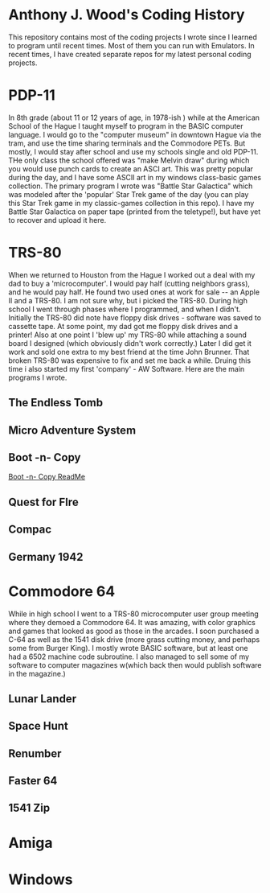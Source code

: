 # Anthony J. Wood's Coding History
This repository contains most of the coding projects I wrote since I learned to program until recent times. Most of them you can run with Emulators. In recent times, I have created separate repos for my latest personal coding projects.

# PDP-11
In 8th grade (about 11 or 12 years of age, in 1978-ish ) while at the American School of the Hague I taught myself to program in the BASIC computer language.  I would go to the "computer museum" in downtown Hague via the tram, and use the time sharing terminals and the Commodore PETs.  But mostly, I would stay after school and use my schools single and old PDP-11. THe only class the school offered was "make Melvin draw" during which you would use punch cards to create an ASCI art.  This was pretty popular during the day, and I have some ASCII art in my windows class-basic games collection.  The primary program I wrote was "Battle Star Galactica" which was modeled after the 'popular' Star Trek game of the day (you can play this Star Trek game in my classic-games collection in this repo).  I have my Battle Star Galactica  on paper tape (printed from the teletype!), but have yet to recover and upload it here.

# TRS-80
When we returned to Houston from the Hague I worked out a deal with my dad to buy a 'microcomputer'.  I would pay half (cutting neighbors grass), and he would pay half.   He found two used ones at work for sale -- an Apple II and a TRS-80.  I am not sure why, but i picked the TRS-80.  During high school I went through phases where I programmed, and when I didn't.  Initially the TRS-80 did note have floppy disk drives - software was saved to cassette tape.  At some point, my dad got me floppy  disk drives and a printer!  Also at one point I 'blew up' my TRS-80 while attaching a sound board I designed (which obviously didn't work correctly.)  Later I did get it work and sold one extra to my best friend at the time John Brunner.  That broken TRS-80 was expensive to fix and set me back a while.  Druing this time i also started my first 'company' - AW Software.  Here are the main programs I wrote.

## The Endless Tomb

## Micro Adventure System

## Boot -n- Copy
[Boot -n- Copy ReadMe](./TRS-80/boot-n-copy/readme.md)

## Quest for FIre

## Compac

## Germany 1942

# Commodore 64
While in high school I went to a TRS-80 microcomputer user group meeting where they demoed a Commodore 64.  It was amazing, with color graphics and games that looked as good as those in the arcades.   I soon purchased a C-64 as well as the 1541 disk drive (more grass cutting money, and perhaps some from Burger King).  I mostly wrote BASIC software, but at least one had a 6502 machine code subroutine.  I also managed to sell some of my software to computer magazines w(which back then would publish software in the magazine.)

## Lunar Lander

## Space Hunt

## Renumber

## Faster 64

## 1541 Zip

# Amiga

# Windows


